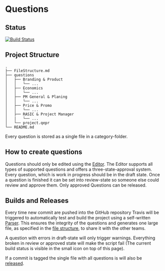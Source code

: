 # Questions

## Status

[![Build Status](https://travis-ci.org/dhbw-stginf16a/questions.svg?branch=master)](https://travis-ci.org/dhbw-stginf16a/questions)

## Project Structure

```
.
├── FileStructure.md
├── questions
│   ├── Branding & Product
│   │   └── ...
│   ├── Economics
│   │   └── ...
│   ├── PM General & Planing
│   │   └── ...
│   ├── Price & Promo
│   │   └── ...
│   ├── RASIC & Project Manager
│   |   └── ...
│   └── project.qepr
└── README.md
```

Every question is stored as a single file in a category-folder.

## How to create questions

Questions should only be edited using the [Editor](https://github.com/dhbw-stginf16a/questions-tools/releases). The Editor supports all types of supported questions and offers a three-state-approval system. Every question, which is work in progress should be in the draft state. Once a question is finished it can be set into review-state so someone else could review and approve them.
Only approved Questions can be released.

## Builds and Releases

Every time new commit are pushed into the GitHub repository Travis will be triggered to automatically test and build the project using a self-written [Parser](https://github.com/dhbw-stginf16a/questions-tools/blob/master/parseQuestion.py).
This ensures the integrity of the questions and generates one large file, as specified in the [file structure](FileStructure.md), to share it with the other teams.

A question with errors in draft-state will only trigger warnings. Everything broken in review or approved state will make the script fail (The current build status is visible in the small icon on top of this page).

If a commit is tagged the single file with all questions is will also be [released](https://github.com/dhbw-stginf16a/questions/releases).
